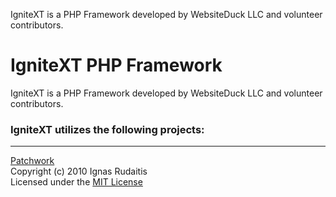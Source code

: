 
IgniteXT is a PHP Framework developed by WebsiteDuck LLC and volunteer 
contributors.  

IgniteXT PHP Framework
======================

IgniteXT is a PHP Framework developed by WebsiteDuck LLC and volunteer 
contributors.  

### IgniteXT utilizes the following projects:

---

<a href="https://github.com/antecedent/patchwork">Patchwork</a>  
Copyright (c) 2010 Ignas Rudaitis  
Licensed under the <a href="http://www.opensource.org/licenses/mit-license.php">MIT License</a>




